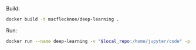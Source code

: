 
Build:
```bash
docker build -t macflecknoe/deep-learning .
```

Run:
```bash
docker run --name deep-learning -v "$local_repo:/home/jupyter/code" -p 8888:8888 -it macflecknoe/deep-learning
```
